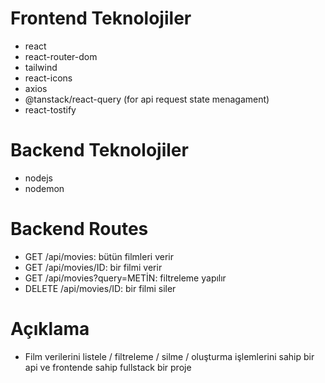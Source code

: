 



# Frontend Teknolojiler

- react
- react-router-dom
- tailwind
- react-icons
- axios
- @tanstack/react-query (for api request state menagament)
- react-tostify

# Backend Teknolojiler

- nodejs
- nodemon

# Backend Routes

- GET /api/movies: bütün filmleri verir
- GET /api/movies/ID: bir filmi verir
- GET /api/movies?query=METİN: filtreleme yapılır
- DELETE /api/movies/ID: bir filmi siler

# Açıklama

- Film verilerini listele / filtreleme / silme / oluşturma işlemlerini sahip bir api ve frontende sahip fullstack bir proje
